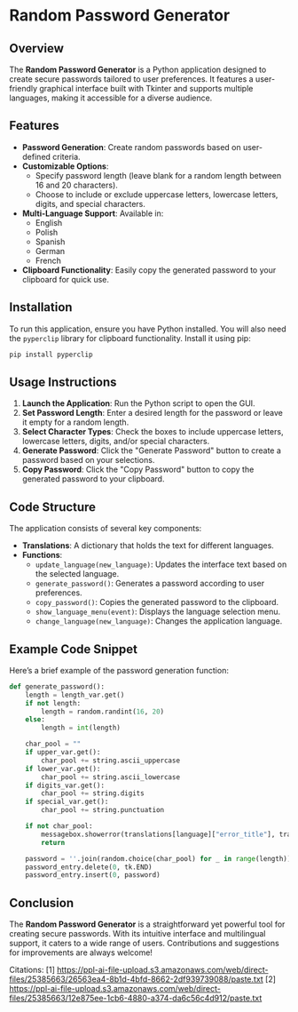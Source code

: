 # Random Password Generator

## Overview

The **Random Password Generator** is a Python application designed to create secure passwords tailored to user preferences. It features a user-friendly graphical interface built with Tkinter and supports multiple languages, making it accessible for a diverse audience.

## Features

- **Password Generation**: Create random passwords based on user-defined criteria.
- **Customizable Options**:
  - Specify password length (leave blank for a random length between 16 and 20 characters).
  - Choose to include or exclude uppercase letters, lowercase letters, digits, and special characters.
- **Multi-Language Support**: Available in:
  - English
  - Polish
  - Spanish
  - German
  - French
- **Clipboard Functionality**: Easily copy the generated password to your clipboard for quick use.

## Installation

To run this application, ensure you have Python installed. You will also need the `pyperclip` library for clipboard functionality. Install it using pip:

```bash
pip install pyperclip
```

## Usage Instructions

1. **Launch the Application**: Run the Python script to open the GUI.
2. **Set Password Length**: Enter a desired length for the password or leave it empty for a random length.
3. **Select Character Types**: Check the boxes to include uppercase letters, lowercase letters, digits, and/or special characters.
4. **Generate Password**: Click the "Generate Password" button to create a password based on your selections.
5. **Copy Password**: Click the "Copy Password" button to copy the generated password to your clipboard.

## Code Structure

The application consists of several key components:

- **Translations**: A dictionary that holds the text for different languages.
- **Functions**:
  - `update_language(new_language)`: Updates the interface text based on the selected language.
  - `generate_password()`: Generates a password according to user preferences.
  - `copy_password()`: Copies the generated password to the clipboard.
  - `show_language_menu(event)`: Displays the language selection menu.
  - `change_language(new_language)`: Changes the application language.

## Example Code Snippet

Here’s a brief example of the password generation function:

```python
def generate_password():
    length = length_var.get()
    if not length:
        length = random.randint(16, 20)
    else:
        length = int(length)

    char_pool = ""
    if upper_var.get():
        char_pool += string.ascii_uppercase
    if lower_var.get():
        char_pool += string.ascii_lowercase
    if digits_var.get():
        char_pool += string.digits
    if special_var.get():
        char_pool += string.punctuation

    if not char_pool:
        messagebox.showerror(translations[language]["error_title"], translations[language]["error_message"])
        return

    password = ''.join(random.choice(char_pool) for _ in range(length))
    password_entry.delete(0, tk.END)
    password_entry.insert(0, password)
```

## Conclusion

The **Random Password Generator** is a straightforward yet powerful tool for creating secure passwords. With its intuitive interface and multilingual support, it caters to a wide range of users. Contributions and suggestions for improvements are always welcome!

Citations:
[1] https://ppl-ai-file-upload.s3.amazonaws.com/web/direct-files/25385663/26563ea4-8b1d-4bfd-8662-2df939739088/paste.txt
[2] https://ppl-ai-file-upload.s3.amazonaws.com/web/direct-files/25385663/12e875ee-1cb6-4880-a374-da6c56c4d912/paste.txt
